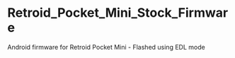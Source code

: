 # Retroid_Pocket_Mini_Stock_Firmware
Android firmware for Retroid Pocket Mini - Flashed using EDL mode
